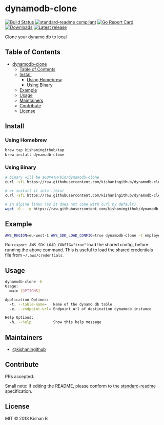 # dynamodb-clone

[![Build Status](https://travis-ci.org/kishaningithub/dynamodb-clone.svg?branch=master)](https://travis-ci.org/kishaningithub/dynamodb-clone)
[![standard-readme compliant](https://img.shields.io/badge/standard--readme-OK-green.svg?style=flat-square)](https://github.com/RichardLitt/standard-readme)
[![Go Report Card](https://goreportcard.com/badge/github.com/kishaningithub/dynamodb-clone)](https://goreportcard.com/report/github.com/kishaningithub/dynamodb-clone)
[![Downloads](https://img.shields.io/github/downloads/kishaningithub/dynamodb-clone/latest/total.svg)](https://github.com/kishaningithub/dynamodb-clone/releases)
[![Latest release](https://img.shields.io/github/release/kishaningithub/dynamodb-clone.svg)](https://github.com/kishaningithub/dynamodb-clone/releases)

Clone your dynamo db to local

## Table of Contents

- [dynamodb-clone](#dynamodb-clone)
  - [Table of Contents](#table-of-contents)
  - [Install](#install)
    - [Using Homebrew](#using-homebrew)
    - [Using Binary](#using-binary)
  - [Example](#example)
  - [Usage](#usage)
  - [Maintainers](#maintainers)
  - [Contribute](#contribute)
  - [License](#license)

## Install

### Using Homebrew

```bash
brew tap kishaningithub/tap
brew install dynamodb-clone
```

### Using Binary

```bash
# binary will be $GOPATH/bin/dynamodb-clone
curl -sfL https://raw.githubusercontent.com/kishaningithub/dynamodb-clone/master/install.sh | sh -s -- -b $GOPATH/bin

# or install it into ./bin/
curl -sfL https://raw.githubusercontent.com/kishaningithub/dynamodb-clone/master/install.sh | sh -s

# In alpine linux (as it does not come with curl by default)
wget -O - -q https://raw.githubusercontent.com/kishaningithub/dynamodb-clone/master/install.sh | sh -s
```

## Example

```bash
AWS_REGION=eu-west-1 AWS_SDK_LOAD_CONFIG=true dynamodb-clone -t employee-details -e http://localhost:4569
```

Run `export AWS_SDK_LOAD_CONFIG="true"` load the shared config, before running the above command.
This is useful to load the shared credentials file from `~/.aws/credentials`.

## Usage

```bash
dynamodb-clone -h
Usage:
  main [OPTIONS]

Application Options:
  -t, --table-name=   Name of the dynamo db table
  -e, --endpoint-url= Endpoint url of destination dynamodb instance

Help Options:
  -h, --help          Show this help message
```

## Maintainers

- [@kishaningithub](https://github.com/kishaningithub)

## Contribute

PRs accepted.

Small note: If editing the README, please conform to the [standard-readme](https://github.com/RichardLitt/standard-readme) specification.

## License

MIT © 2018 Kishan B
